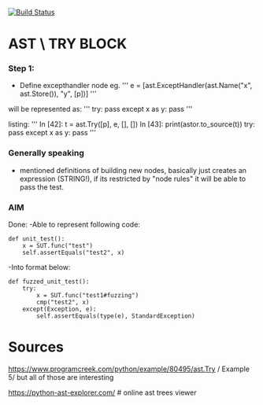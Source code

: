 
[![Build Status](https://travis-ci.com/BillyGLW/zyfuzzer.svg?branch=master)](https://travis-ci.com/BillyGLW/zyfuzzer)

# AST \ TRY BLOCK

### Step 1:

- Define excepthandler node eg. 
'''
e = [ast.ExceptHandler(ast.Name("x", ast.Store()), "y", [p])] 
'''

will be represented as:
'''
try:
    pass
except x as y:
    pass
'''

listing:
'''
In [42]: t = ast.Try([p], e, [], [])
In [43]: print(astor.to_source(t))
try:
    pass
except x as y:
    pass
'''

### Generally speaking
- mentioned definitions of building new nodes, basically just creates an expression (STRING!), if its restricted by "node rules" it will be able to pass the test.


### AIM

Done: 
-Able to represent following code:
```
def unit_test():
	x = SUT.func("test")
	self.assertEquals("test2", x)
```

-Into format below:
```
def fuzzed_unit_test():
	try:
		x = SUT.func("test1#fuzzing")
		cmp("test2", x)
	except(Exception, e):
		self.assertEquals(type(e), StandardException)

```


# Sources

https://www.programcreek.com/python/example/80495/ast.Try / Example 5/ but all of those are interesting

https://python-ast-explorer.com/ # online ast trees viewer
